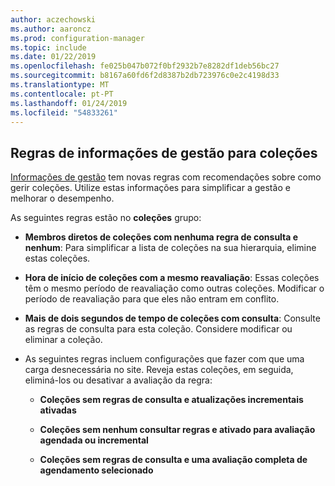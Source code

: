```yaml
---
author: aczechowski
ms.author: aaroncz
ms.prod: configuration-manager
ms.topic: include
ms.date: 01/22/2019
ms.openlocfilehash: fe025b047b072f0bf2932b7e8282df1deb56bc27
ms.sourcegitcommit: b8167a60fd6f2d8387b2db723976c0e2c4198d33
ms.translationtype: MT
ms.contentlocale: pt-PT
ms.lasthandoff: 01/24/2019
ms.locfileid: "54833261"
---
```

## <a name="bkmk_micoll"></a> Regras de informações de gestão para coleções
<!--3555752-->

[Informações de gestão](/sccm/core/servers/manage/management-insights) tem novas regras com recomendações sobre como gerir coleções. Utilize estas informações para simplificar a gestão e melhorar o desempenho. 


As seguintes regras estão no **coleções** grupo:

- **Membros diretos de coleções com nenhuma regra de consulta e nenhum**: Para simplificar a lista de coleções na sua hierarquia, elimine estas coleções.  

- **Hora de início de coleções com a mesmo reavaliação**: Essas coleções têm o mesmo período de reavaliação como outras coleções. Modificar o período de reavaliação para que eles não entram em conflito.  

- **Mais de dois segundos de tempo de coleções com consulta**: Consulte as regras de consulta para esta coleção. Considere modificar ou eliminar a coleção.

- As seguintes regras incluem configurações que fazer com que uma carga desnecessária no site. Reveja estas coleções, em seguida, eliminá-los ou desativar a avaliação da regra:  

    - **Coleções sem regras de consulta e atualizações incrementais ativadas**  

    - **Coleções sem nenhum consultar regras e ativado para avaliação agendada ou incremental**  

    - **Coleções sem regras de consulta e uma avaliação completa de agendamento selecionado**  

